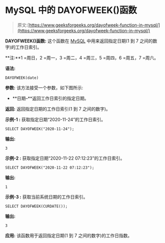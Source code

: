 # MySQL 中的 DAYOFWEEK()函数

> 原文:[https://www.geeksforgeeks.org/dayofweek-function-in-mysql/](https://www.geeksforgeeks.org/dayofweek-function-in-mysql/)

**DAYOFWEEK()函数:**
这个函数在 [MySQL](https://www.geeksforgeeks.org/sql-tutorial/) 中用来返回指定日期(1 到 7 之间的数字)的工作日索引。

**注:**1 =周日，2 =周一，3 =周二，4 =周三，5 =周四，6 =周五，7 =周六。

**语法:**

```
DAYOFWEEK(date)

```

**参数:**
该方法接受一个参数，如下图所示:

*   **日期–**返回工作日索引的指定日期。

**返回:**
返回指定日期的工作日索引(1 到 7 之间的数字)。

**示例-1 :**
获取指定日期“2020-11-24”的工作日索引。

```
SELECT DAYOFWEEK("2020-11-24");

```

**输出:**

```
3
```

**示例-2 :**
获取指定日期“2020-11-22 07:12:23”的工作日索引。

```
SELECT DAYOFWEEK("2020-11-22 07:12:23");

```

**输出:**

```
1
```

**示例-3 :**
获取当前系统日期的工作日索引。

```
SELECT DAYOFWEEK(CURDATE());

```

**输出:**

```
3
```

**应用:**
该函数用于返回指定日期(1 到 7 之间的数字)的工作日指数。